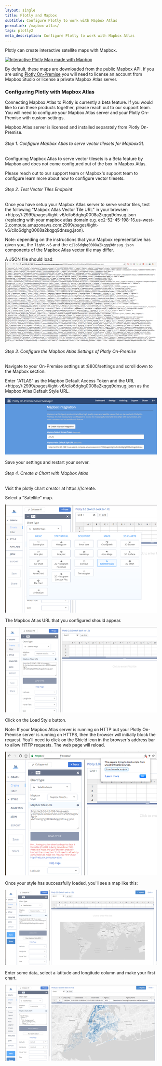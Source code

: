 ```yaml
---
layout: single
title: Plotly and Mapbox
subtitle: Configure Plotly to work with Mapbox Atlas
permalink: /mapbox-atlas/
tags: plotly2
meta_description: Configure Plotly to work with Mapbox Atlas
---
```


Plotly can create interactive satellite maps with Mapbox.

[![Interactive Plotly Map made with Mapbox](https://plot.ly/~chris/17632.png)](https://plot.ly/~chris/17632)

By default, these maps are downloaded from the public Mapbox API. If you are using [Plotly On-Premise](https://plot.ly/product/enterprise/) you will need to license an account from Mapbox Studio or license a private Mapbox Atlas server.

### Configuring Plotly with Mapbox Atlas

Connecting Mapbox Atlas to Plotly is currently a beta feature. If you would like to run these products together, please reach out to our support team. You will need to configure your Mapbox Atlas server and your Plotly On-Premise with custom settings.

Mapbox Atlas server is licensed and installed separately from Plotly On-Premise.

###### Step 1. Configure Mapbox Atlas to serve vector tilesets for MapboxGL
Configuring Mapbox Atlas to serve vector tilesets is a Beta feature by Mapbox and does not come configured out of the box in Mapbox Atlas.

Please reach out to our support team or Mapbox's support team to configure
learn more about how to configure vector tilesets.

###### Step 2. Test Vector Tiles Endpoint

Once you have setup your Mapbox Atlas server to serve vector tiles, test the following “Mabpox Atlas Vector Tile URL” in your browser: <https://<your-mapbox-atlas-domain>:2999/pages/light-v6/cilo6dghg0008a2kqgq9dnsug.json (replacing <your-mapbox-atlas-domain> with your mapbox atlas domain e.g. ec2-52-45-198-16.us-west-2.compute.amazonaws.com:2999/pages/light-v6/cilo6dghg0008a2kqgq9dnsug.json).

Note: depending on the instructions that your Mapbox representative has given you, the `light-v6` and the `cilo6dghg0008a2kqgq9dnsug.json` components of the Mapbox Atlas vector tile may differ.

A JSON file should load:
![Mapbox Atlas JSON File](/static/images/mapbox-atlas/atlas-json.png)

###### Step 3. Configure the Mapbox Atlas Settings of Plotly On-Premise

Navigate to your On-Premise settings at <your-plotly-domain>:8800/settings and scroll down to the Mapbox section.

Enter "ATLAS" as the Mapbox Default Access Token and the URL <https://<your-mapbox-atlas-domain>:2999/pages/light-v6/cilo6dghg0008a2kqgq9dnsug.json as the Mapbox Atlas Default Style URL.

![Mapbox Atlas Settings](/static/images/mapbox-atlas/mapbox-settings.png)

Save your settings and restart your server.

###### Step 4. Create a Chart with Mapbox Atlas

Visit the plotly chart creator at https://<your-plotly-domain>/create.

Select a "Satellite" map.

![Satellite Maps Chart Option](/static/images/mapbox-atlas/satellite-maps-chart-option.png)

The Mapbox Atlas URL that you configured should appear.

![Mapbox Atlas URL in the Plotly Chart Editor](/static/images/mapbox-atlas/mapbox-atlas-style-url.png)

Click on the Load Style button.

Note: If your Mapbox Atlas server is running on HTTP but your Plotly On-Premise server
is running on HTTPS, then the browser will initially block the request.
You'll need to click on the Shield icon in the browser's address bar to allow HTTP requests. The web page will reload.

![Load mixed requests from Mapbox Atlas](/static/images/mapbox-atlas/load-unsafe-scripts.png)

Once your style has successfully loaded, you'll see a map like this:

![Load mixed requests from Mapbox Atlas](/static/images/mapbox-atlas/plotly-chart-editor-with-a-mapbox-atlas-chart.png)

Enter some data, select a latitude and longitude column and make your first chart.

![Load mixed requests from Mapbox Atlas](/static/images/mapbox-atlas/plotly-mapbox-chart.png)
